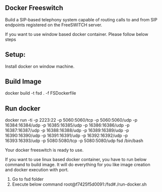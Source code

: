 Docker Freeswitch
-----------------

Build a SIP-based telephony system capable of routing calls to and from SIP
endpoints registered on the FreeSWITCH server.

If you want to use window based docker container. Please follow below steps

Setup:
-----------------
Install docker on window machine.

Build Image
----------------
docker build -t fsd . -f FSDockerfile

Run docker
---------------
docker run -ti -p 2223:22 -p 5060:5060/tcp -p 5060:5060/udp -p 16384:16384/udp -p 16385:16385/udp -p 16386:16386/udp -p 16387:16387/udp -p 16388:16388/udp -p 16389:16389/udp -p 16390:16390/udp -p 16391:16391/udp -p 16392:16392/udp -p 16393:16393/udp -p 5080:5080/tcp -p 5080:5080/udp fsd /bin/bash

Your docker freeswitch is ready to use.

If you want to use linux based docker container, you have to run below command to build image. It will do everything for you like image creation and docker execution with port.

1) Go to fsd folder
2) Execute below command
root@f7425f5d0091:/fsd#./run-docker.sh
